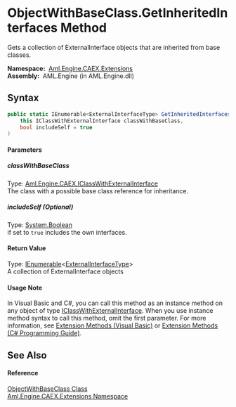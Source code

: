 ObjectWithBaseClass.GetInheritedInterfaces Method
=================================================
Gets a collection of ExternalInterface objects that are inherited from base classes.

  **Namespace:**  [Aml.Engine.CAEX.Extensions][1]  
  **Assembly:**  AML.Engine (in AML.Engine.dll)

Syntax
------

```csharp
public static IEnumerable<ExternalInterfaceType> GetInheritedInterfaces(
	this IClassWithExternalInterface classWithBaseClass,
	bool includeSelf = true
)
```

#### Parameters

##### *classWithBaseClass*
Type: [Aml.Engine.CAEX.IClassWithExternalInterface][2]  
 The class with a possible base class reference for inheritance.

##### *includeSelf* (Optional)
Type: [System.Boolean][3]  
if set to `true` includes the own interfaces.

#### Return Value
Type: [IEnumerable][4]&lt;[ExternalInterfaceType][5]>  
A collection of ExternalInterface objects
#### Usage Note
In Visual Basic and C#, you can call this method as an instance method on any object of type [IClassWithExternalInterface][2]. When you use instance method syntax to call this method, omit the first parameter. For more information, see [Extension Methods (Visual Basic)][6] or [Extension Methods (C# Programming Guide)][7].

See Also
--------

#### Reference
[ObjectWithBaseClass Class][8]  
[Aml.Engine.CAEX.Extensions Namespace][1]  

[1]: ../README.md
[2]: ../../Aml.Engine.CAEX/IClassWithExternalInterface/README.md
[3]: https://docs.microsoft.com/dotnet/api/system.boolean
[4]: https://docs.microsoft.com/dotnet/api/system.collections.generic.ienumerable-1
[5]: ../../Aml.Engine.CAEX/ExternalInterfaceType/README.md
[6]: https://docs.microsoft.com/dotnet/visual-basic/programming-guide/language-features/procedures/extension-methods
[7]: https://docs.microsoft.com/dotnet/csharp/programming-guide/classes-and-structs/extension-methods
[8]: README.md
[9]: https://www.automationml.org
[10]: ../../icons/logoShade.png